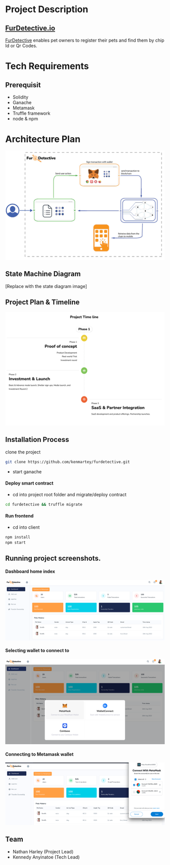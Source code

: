 # Project Description

## [FurDetective.io](https://furdetective.io)

[FurDetective](https://furdetective.io) enables pet owners to register their pets and find them by chip Id or Qr Codes.

# Tech Requirements

## Prerequisit

- Solidity
- Ganache
- Metamask
- Truffle framework
- node & npm


# Architecture Plan

![Dashboard Index](./client/src/styles/dasboard/assets/img/architecture_plan.jpg)

## State Machine Diagram
[Replace with the state diagram image]

## Project Plan & Timeline
![Dashboard Index](./client/src/styles/dasboard/assets/img/project_timeline.png)

## Installation Process

clone the project

```sh
git clone https://github.com/kenmartey/furdetective.git
```

- start ganache

#### Deploy smart contract

- cd into project root folder and migrate/deploy contract

```sh
cd furdetective && truffle migrate
```

#### Run frontend

- cd into client

```sh
npm install
npm start
```

## Running project screenshots.

#### Dashboard home index

![Dashboard Index](./client/src/styles/dasboard/assets/img/dashboard_index.png)

#### Selecting wallet to connect to

![Dashboard Index](./client/src/styles/dasboard/assets/img/wallet_selection.png)

#### Connecting to Metamask wallet

![Dashboard Index](./client/src/styles/dasboard/assets/img/metamask_wallet.png)








## Team

- Nathan Harley (Project Lead)
- Kennedy Anyinatoe (Tech Lead)
